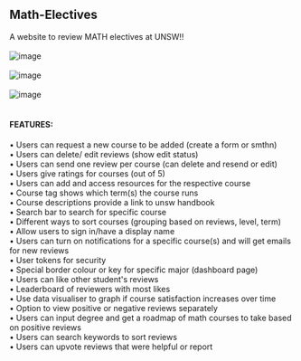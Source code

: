 ## Math-Electives
A website to review MATH electives at UNSW!!
<br></br>
![image](https://user-images.githubusercontent.com/109339363/210704176-e50389ce-befd-475d-8424-21ef553e91db.png)
<br></br>
![image](https://user-images.githubusercontent.com/109339363/210473959-87b01fb7-a484-46d9-88d7-92453e0b3ff9.png)
<br></br>
![image](https://user-images.githubusercontent.com/109339363/210704320-4ecd5a36-9fd8-4cf8-818b-ca0bbd75b89f.png)
<br></br>


#### FEATURES:
   
   • Users can request a new course to be added (create a form or smthn)
    <br />
    • Users can delete/ edit reviews (show edit status)
    <br />
    • Users can send one review per course (can delete and resend or edit)
    <br />
    • Users give ratings for courses (out of 5)
    <br />
    • Users can add and access resources for the respective course
    <br />
    • Course tag shows which term(s) the course runs
    <br />
    • Course descriptions provide a link to unsw handbook
    <br />
    • Search bar to search for specific course
    <br />
    • Different ways to sort courses (grouping based on reviews, level, term)
    <br />
    • Allow users to sign in/have a display name
    <br />
    • Users can turn on notifications for a specific course(s) and will get emails for new reviews
    <br />
    • User tokens for security
    <br />
    • Special border colour or key for specific major (dashboard page)
    <br />
    • Users can like other student's reviews
    <br />
    • Leaderboard of reviewers with most likes
    <br />
    • Use data visualiser to graph if course satisfaction increases over time
    <br />
    • Option to view positive or negative reviews separately
    <br />
    • Users can input degree and get a roadmap of math courses to take based on positive reviews
    <br />
    • Users can search keywords to sort reviews
    <br />
    • Users can upvote reviews that were helpful or report
